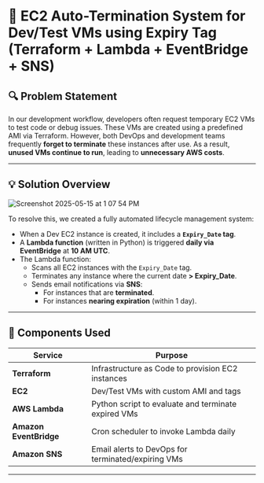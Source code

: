 # 🧠 EC2 Auto-Termination System for Dev/Test VMs using Expiry Tag (Terraform + Lambda + EventBridge + SNS)

## 🔍 Problem Statement

In our development workflow, developers often request temporary EC2 VMs to test code or debug issues. These VMs are created using a predefined AMI via Terraform. However, both DevOps and development teams frequently **forget to terminate** these instances after use. As a result, **unused VMs continue to run**, leading to **unnecessary AWS costs**.

---

## 💡 Solution Overview

![Screenshot 2025-05-15 at 1 07 54 PM](https://github.com/user-attachments/assets/778f937d-5980-49d7-a064-8ec2f1d72ed4)


To resolve this, we created a fully automated lifecycle management system:

- When a Dev EC2 instance is created, it includes a **`Expiry_Date` tag**.
- A **Lambda function** (written in Python) is triggered **daily via EventBridge** at **10 AM UTC**.
- The Lambda function:
  - Scans all EC2 instances with the `Expiry_Date` tag.
  - Terminates any instance where the current date **> Expiry_Date**.
  - Sends email notifications via **SNS**:
    - For instances that are **terminated**.
    - For instances **nearing expiration** (within 1 day).

---

## 🧱 Components Used

| Service         | Purpose                                           |
|----------------|---------------------------------------------------|
| **Terraform**   | Infrastructure as Code to provision EC2 instances |
| **EC2**          | Dev/Test VMs with custom AMI and tags            |
| **AWS Lambda**   | Python script to evaluate and terminate expired VMs |
| **Amazon EventBridge** | Cron scheduler to invoke Lambda daily |
| **Amazon SNS**   | Email alerts to DevOps for terminated/expiring VMs |

---

##
